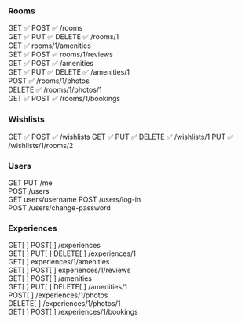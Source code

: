 ### Rooms

GET ✅ POST ✅ /rooms  
GET ✅ PUT ✅ DELETE ✅ /rooms/1  
GET ✅ rooms/1/amenities  
GET ✅ POST ✅ rooms/1/reviews  
GET ✅ POST ✅ /amenities  
GET ✅ PUT ✅ DELETE ✅ /amenities/1  
POST ✅ /rooms/1/photos  
DELETE ✅ /rooms/1/photos/1  
GET ✅ POST ✅ /rooms/1/bookings

### Wishlists

GET ✅ POST ✅ /wishlists
GET ✅ PUT ✅ DELETE ✅ /wishlists/1
PUT ✅ /wishlists/1/rooms/2

### Users

GET PUT /me  
POST /users  
GET users/username
POST /users/log-in  
POST /users/change-password

### Experiences

GET[ ] POST[ ] /experiences  
GET[ ] PUT[ ] DELETE[ ] /experiences/1  
GET[ ] experiences/1/amenities  
GET[ ] POST[ ] experiences/1/reviews  
GET[ ] POST[ ] /amenities  
GET[ ] PUT[ ] DELETE[ ] /amenities/1  
POST[ ] /experiences/1/photos  
DELETE[ ] /experiences/1/photos/1  
GET[ ] POST[ ] /experiences/1/bookings
